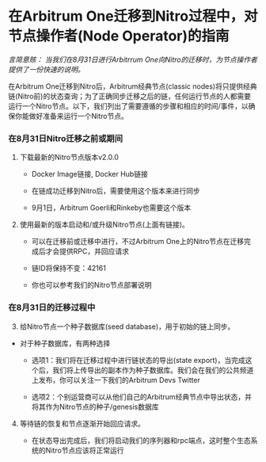 # 在Arbitrum One迁移到Nitro过程中，对节点操作者(Node Operator)的指南

_言简意赅： 当我们在8月31日进行Arbitrrum One向Nitro的迁移时，为节点操作者提供了一份快速的说明。_


在Arbitrum One迁移到Nitro后，Arbitrum经典节点(classic nodes)将只提供经典链(Nitro前)的状态查询；为了正确同步迁移之后的链，任何运行节点的人都需要运行一个Nitro节点。以下，我们列出了需要遵循的步骤和相应的时间/事件，以确保你能做好准备来运行一个Nitro节点。

### 在8月31日Nitro迁移之前或期间
1. 下载最新的Nitro节点版本v2.0.0
    - Docker Image链接, Docker Hub链接

    - 在链成功迁移到Nitro后，需要使用这个版本来进行同步

    - 9月1日，Arbitrum Goerli和Rinkeby也需要这个版本

2. 使用最新的版本启动和/或升级Nitro节点(上面有链接)。


    - 可以在迁移前或迁移中进行，不过Arbitrum One上的Nitro节点在迁移完成后才会提供RPC，并回应请求

    - 链ID将保持不变：42161

    - 你也可以参考我们的Nitro节点部署说明

### 在8月31日的迁移过程中
3. 给Nitro节点一个种子数据库(seed database)，用于初始的链上同步。


- 对于种子数据库，有两种选择

    - 选项1：我们将在迁移过程中进行链状态的导出(state export)，当完成这个后，我们将上传导出的副本作为种子数据库。我们会在我们的公共频道上发布，你可以关注一下我们的Arbitrum Devs Twitter


    - 选项2：个别运营商可以从他们自己的Arbitrum经典节点中导出状态，并将其作为Nitro节点的种子/genesis数据库


4) 等待链的恢复和节点逐渐开始回应请求。


    - 在状态导出完成后，我们将启动我们的序列器和rpc端点，这时整个生态系统的Nitro节点应该将正常运行